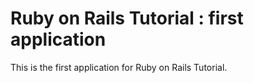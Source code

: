 # Ruby on Rails Tutorial : first application


This is the first application for Ruby on Rails Tutorial.